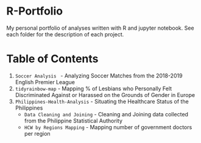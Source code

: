 # R-Portfolio
My personal portfolio of analyses written with R and jupyter notebook.
See each folder for the description of each project.

# Table of Contents
1. `Soccer Analysis ` - Analyzing Soccer Matches from the 2018-2019 English Premier League 
2. `tidyrainbow-map` - Mapping % of Lesbians who Personally Felt Discriminated Against or Harassed on the Grounds of Gender in Europe
3. `Philippines-Health-Analysis` - Situating the Healthcare Status of the Philippines
   - `Data Cleaning and Joining` - Cleaning and Joining data collected from the Philippine Statistical Authority 
   - `HCW by Regions Mapping` - Mapping number of government doctors per region
